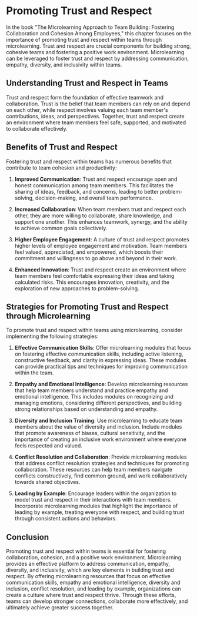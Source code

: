 Promoting Trust and Respect
====================================

In the book "The Microlearning Approach to Team Building: Fostering Collaboration and Cohesion Among Employees," this chapter focuses on the importance of promoting trust and respect within teams through microlearning. Trust and respect are crucial components for building strong, cohesive teams and fostering a positive work environment. Microlearning can be leveraged to foster trust and respect by addressing communication, empathy, diversity, and inclusivity within teams.

Understanding Trust and Respect in Teams
----------------------------------------

Trust and respect form the foundation of effective teamwork and collaboration. Trust is the belief that team members can rely on and depend on each other, while respect involves valuing each team member's contributions, ideas, and perspectives. Together, trust and respect create an environment where team members feel safe, supported, and motivated to collaborate effectively.

Benefits of Trust and Respect
-----------------------------

Fostering trust and respect within teams has numerous benefits that contribute to team cohesion and productivity:

1. **Improved Communication**: Trust and respect encourage open and honest communication among team members. This facilitates the sharing of ideas, feedback, and concerns, leading to better problem-solving, decision-making, and overall team performance.

2. **Increased Collaboration**: When team members trust and respect each other, they are more willing to collaborate, share knowledge, and support one another. This enhances teamwork, synergy, and the ability to achieve common goals collectively.

3. **Higher Employee Engagement**: A culture of trust and respect promotes higher levels of employee engagement and motivation. Team members feel valued, appreciated, and empowered, which boosts their commitment and willingness to go above and beyond in their work.

4. **Enhanced Innovation**: Trust and respect create an environment where team members feel comfortable expressing their ideas and taking calculated risks. This encourages innovation, creativity, and the exploration of new approaches to problem-solving.

Strategies for Promoting Trust and Respect through Microlearning
----------------------------------------------------------------

To promote trust and respect within teams using microlearning, consider implementing the following strategies:

1. **Effective Communication Skills**: Offer microlearning modules that focus on fostering effective communication skills, including active listening, constructive feedback, and clarity in expressing ideas. These modules can provide practical tips and techniques for improving communication within the team.

2. **Empathy and Emotional Intelligence**: Develop microlearning resources that help team members understand and practice empathy and emotional intelligence. This includes modules on recognizing and managing emotions, considering different perspectives, and building strong relationships based on understanding and empathy.

3. **Diversity and Inclusion Training**: Use microlearning to educate team members about the value of diversity and inclusion. Include modules that promote awareness of biases, cultural sensitivity, and the importance of creating an inclusive work environment where everyone feels respected and valued.

4. **Conflict Resolution and Collaboration**: Provide microlearning modules that address conflict resolution strategies and techniques for promoting collaboration. These resources can help team members navigate conflicts constructively, find common ground, and work collaboratively towards shared objectives.

5. **Leading by Example**: Encourage leaders within the organization to model trust and respect in their interactions with team members. Incorporate microlearning modules that highlight the importance of leading by example, treating everyone with respect, and building trust through consistent actions and behaviors.

Conclusion
----------

Promoting trust and respect within teams is essential for fostering collaboration, cohesion, and a positive work environment. Microlearning provides an effective platform to address communication, empathy, diversity, and inclusivity, which are key elements in building trust and respect. By offering microlearning resources that focus on effective communication skills, empathy and emotional intelligence, diversity and inclusion, conflict resolution, and leading by example, organizations can create a culture where trust and respect thrive. Through these efforts, teams can develop stronger connections, collaborate more effectively, and ultimately achieve greater success together.
